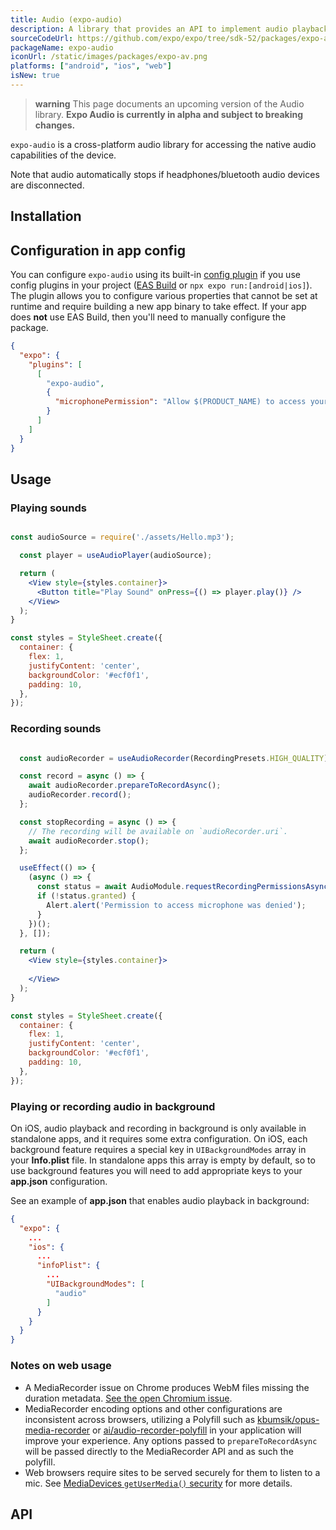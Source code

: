 ```yaml
---
title: Audio (expo-audio)
description: A library that provides an API to implement audio playback and recording in apps.
sourceCodeUrl: https://github.com/expo/expo/tree/sdk-52/packages/expo-audio
packageName: expo-audio
iconUrl: /static/images/packages/expo-av.png
platforms: ["android", "ios", "web"]
isNew: true
---
```


> **warning** This page documents an upcoming version of the Audio library. **Expo Audio is currently in alpha and subject to breaking changes.**

`expo-audio` is a cross-platform audio library for accessing the native audio capabilities of the device.

Note that audio automatically stops if headphones/bluetooth audio devices are disconnected.

## Installation

## Configuration in app config

You can configure `expo-audio` using its built-in [config plugin](/config-plugins/introduction/) if you use config plugins in your project ([EAS Build](/build/introduction) or `npx expo run:[android|ios]`). The plugin allows you to configure various properties that cannot be set at runtime and require building a new app binary to take effect. If your app does **not** use EAS Build, then you'll need to manually configure the package.

```json app.json
{
  "expo": {
    "plugins": [
      [
        "expo-audio",
        {
          "microphonePermission": "Allow $(PRODUCT_NAME) to access your microphone."
        }
      ]
    ]
  }
}
```

## Usage

### Playing sounds

```jsx

const audioSource = require('./assets/Hello.mp3');

  const player = useAudioPlayer(audioSource);

  return (
    <View style={styles.container}>
      <Button title="Play Sound" onPress={() => player.play()} />
    </View>
  );
}

const styles = StyleSheet.create({
  container: {
    flex: 1,
    justifyContent: 'center',
    backgroundColor: '#ecf0f1',
    padding: 10,
  },
});
```

### Recording sounds

```jsx

  const audioRecorder = useAudioRecorder(RecordingPresets.HIGH_QUALITY);

  const record = async () => {
    await audioRecorder.prepareToRecordAsync();
    audioRecorder.record();
  };

  const stopRecording = async () => {
    // The recording will be available on `audioRecorder.uri`.
    await audioRecorder.stop();
  };

  useEffect(() => {
    (async () => {
      const status = await AudioModule.requestRecordingPermissionsAsync();
      if (!status.granted) {
        Alert.alert('Permission to access microphone was denied');
      }
    })();
  }, []);

  return (
    <View style={styles.container}>
      
    </View>
  );
}

const styles = StyleSheet.create({
  container: {
    flex: 1,
    justifyContent: 'center',
    backgroundColor: '#ecf0f1',
    padding: 10,
  },
});
```

### Playing or recording audio in background&ensp;

On iOS, audio playback and recording in background is only available in standalone apps, and it requires some extra configuration.
On iOS, each background feature requires a special key in `UIBackgroundModes` array in your **Info.plist** file.
In standalone apps this array is empty by default, so to use background features you will need to add appropriate keys to your **app.json** configuration.

See an example of **app.json** that enables audio playback in background:

```json
{
  "expo": {
    ...
    "ios": {
      ...
      "infoPlist": {
        ...
        "UIBackgroundModes": [
          "audio"
        ]
      }
    }
  }
}
```

### Notes on web usage

- A MediaRecorder issue on Chrome produces WebM files missing the duration metadata. [See the open Chromium issue](https://bugs.chromium.org/p/chromium/issues/detail?id=642012).
- MediaRecorder encoding options and other configurations are inconsistent across browsers, utilizing a Polyfill such as [kbumsik/opus-media-recorder](https://github.com/kbumsik/opus-media-recorder) or [ai/audio-recorder-polyfill](https://github.com/ai/audio-recorder-polyfill) in your application will improve your experience. Any options passed to `prepareToRecordAsync` will be passed directly to the MediaRecorder API and as such the polyfill.
- Web browsers require sites to be served securely for them to listen to a mic. See [MediaDevices `getUserMedia()` security](https://developer.mozilla.org/en-US/docs/Web/API/MediaDevices/getUserMedia#security) for more details.

## API

```js

```